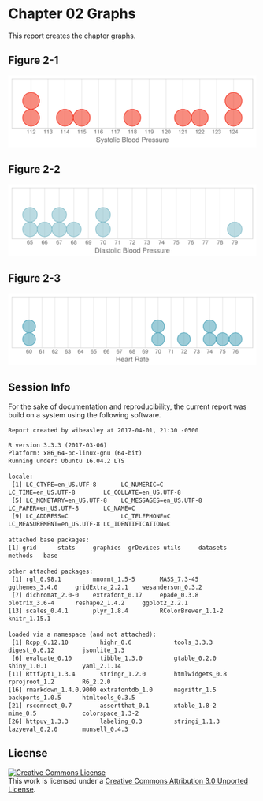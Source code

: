 Chapter 02 Graphs
=================================================
This report creates the chapter graphs.

<!--  Set the working directory to the repository's base directory; this assumes the report is nested inside of only one directory.-->


<!-- Set the report-wide options, and point to the external code file. -->

<!-- Load the packages.  Suppress the output when loading packages. -->


<!-- Load any Global functions and variables declared in the R file.  Suppress the output. -->


<!-- Declare any global functions specific to a Rmd output.  Suppress the output. -->


<!-- Load the datasets.   -->


<!-- Tweak the datasets.   -->


## Figure 2-1
<img src="figure-png/figure-02-01-1.png" width="550px" />

## Figure 2-2
<img src="figure-png/figure-02-02-1.png" width="550px" />

## Figure 2-3
<img src="figure-png/figure-02-03-1.png" width="550px" />

## Session Info
For the sake of documentation and reproducibility, the current report was build on a system using the following software.


```
Report created by wibeasley at 2017-04-01, 21:30 -0500
```

```
R version 3.3.3 (2017-03-06)
Platform: x86_64-pc-linux-gnu (64-bit)
Running under: Ubuntu 16.04.2 LTS

locale:
 [1] LC_CTYPE=en_US.UTF-8       LC_NUMERIC=C               LC_TIME=en_US.UTF-8        LC_COLLATE=en_US.UTF-8    
 [5] LC_MONETARY=en_US.UTF-8    LC_MESSAGES=en_US.UTF-8    LC_PAPER=en_US.UTF-8       LC_NAME=C                 
 [9] LC_ADDRESS=C               LC_TELEPHONE=C             LC_MEASUREMENT=en_US.UTF-8 LC_IDENTIFICATION=C       

attached base packages:
[1] grid      stats     graphics  grDevices utils     datasets  methods   base     

other attached packages:
 [1] rgl_0.98.1         mnormt_1.5-5       MASS_7.3-45        ggthemes_3.4.0     gridExtra_2.2.1    wesanderson_0.3.2 
 [7] dichromat_2.0-0    extrafont_0.17     epade_0.3.8        plotrix_3.6-4      reshape2_1.4.2     ggplot2_2.2.1     
[13] scales_0.4.1       plyr_1.8.4         RColorBrewer_1.1-2 knitr_1.15.1      

loaded via a namespace (and not attached):
 [1] Rcpp_0.12.10         highr_0.6            tools_3.3.3          digest_0.6.12        jsonlite_1.3        
 [6] evaluate_0.10        tibble_1.3.0         gtable_0.2.0         shiny_1.0.1          yaml_2.1.14         
[11] Rttf2pt1_1.3.4       stringr_1.2.0        htmlwidgets_0.8      rprojroot_1.2        R6_2.2.0            
[16] rmarkdown_1.4.0.9000 extrafontdb_1.0      magrittr_1.5         backports_1.0.5      htmltools_0.3.5     
[21] rsconnect_0.7        assertthat_0.1       xtable_1.8-2         mime_0.5             colorspace_1.3-2    
[26] httpuv_1.3.3         labeling_0.3         stringi_1.1.3        lazyeval_0.2.0       munsell_0.4.3       
```

## License

<a rel="license" href="http://creativecommons.org/licenses/by/3.0/"><img alt="Creative Commons License" style="border-width:0" src="http://i.creativecommons.org/l/by/3.0/88x31.png" /></a><br />This work is licensed under a <a rel="license" href="http://creativecommons.org/licenses/by/3.0/">Creative Commons Attribution 3.0 Unported License</a>.

